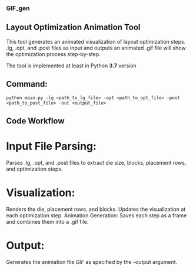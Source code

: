 ### GIF_gen
## Layout Optimization Animation Tool
This tool generates an animated visualization of layout optimization steps.
.lg, .opt, and .post files as input and outputs an animated .gif file will show the optimization process step-by-step.

The tool is implemented at least in Python **3.7** version 

## Command:
`python main.py -lg <path_to_lg_file> -opt <path_to_opt_file> -post <path_to_post_file> -out <output_file>`


## Code Workflow
# Input File Parsing:
Parses .lg, .opt, and .post files to extract die size, blocks, placement rows, and optimization steps.
# Visualization:
Renders the die, placement rows, and blocks.
Updates the visualization at each optimization step.
Animation Generation:
Saves each step as a frame and combines them into a .gif file.
# Output:
Generates the animation file *GIF* as specified by the -output argument.
